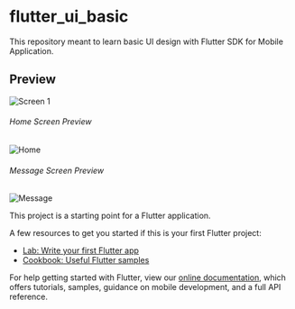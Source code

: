 # flutter_ui_basic

This repository meant to learn basic UI design with Flutter SDK for Mobile Application.

## Preview

![Screen 1](https://user-images.githubusercontent.com/16952129/160556119-cb4ae309-9712-4727-aaea-ea47709bc56a.png)

###### Home Screen Preview
![Home](https://user-images.githubusercontent.com/16952129/160765568-6f88a9f4-05a1-4a20-857a-1c8964cf4f24.png)

###### Message Screen Preview
![Message](https://user-images.githubusercontent.com/16952129/160765558-597dd980-1693-4cd7-ad3a-c75fb4e138be.png)


This project is a starting point for a Flutter application.

A few resources to get you started if this is your first Flutter project:

- [Lab: Write your first Flutter app](https://flutter.dev/docs/get-started/codelab)
- [Cookbook: Useful Flutter samples](https://flutter.dev/docs/cookbook)

For help getting started with Flutter, view our
[online documentation](https://flutter.dev/docs), which offers tutorials,
samples, guidance on mobile development, and a full API reference.
